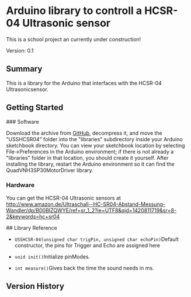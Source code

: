# Arduino library to controll a HCSR-04 Ultrasonic sensor

This is a school project an currently under construction!

Version: 0.1

## Summary

This is a library for the Arduino that interfaces with the HCSR-04 Ultrasonicsensor.

## Getting Started

### Software

Download the archive from [GitHub](https://github.com/V0G3L/USSHCSR04), decompress it, and move the "USSHCSR04" folder into the "libraries" subdirectory inside your Arduino sketchbook directory. You can view your sketchbook location by selecting File->Preferences in the Arduino environment; if there is not already a "libraries" folder in that location, you should create it yourself. After installing the library, restart the Arduino environment so it can find the QuadVNH3SP30MotorDriver library.

### Hardware

You can get the HCSR-04 Ultrasonic sensors at http://www.amazon.de/Ultraschall--HC-SR04-Abstand-Messung-Wandler/dp/B00BIZQWYE/ref=sr_1_2?ie=UTF8&qid=1420811719&sr=8-2&keywords=hc+sr04

## Library Reference


- ```USSHCSR-04(unsigned char trigPin, unsigned char echoPin)```Default constructor, the pins for Trigger and Echo are assigned here

- ```void init()```Initialize pinModes.


- ```int measure()```Gives back the time the sound needs in ms.

## Version History
